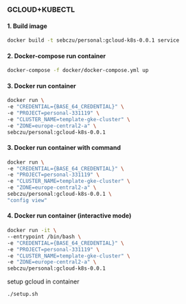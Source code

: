 ### **GCLOUD+KUBECTL**

#### 1. Build image
```bash
docker build -t sebczu/personal:gcloud-k8s-0.0.1 service
```

#### 2. Docker-compose run container
```bash
docker-compose -f docker/docker-compose.yml up
```

#### 3. Docker run container
```bash
docker run \
-e "CREDENTIAL={BASE_64_CREDENTIAL}" \
-e "PROJECT=personal-331119" \
-e "CLUSTER_NAME=template-gke-cluster" \
-e "ZONE=europe-central2-a" \
sebczu/personal:gcloud-k8s-0.0.1
```

#### 3. Docker run container with command
```bash
docker run \
-e "CREDENTIAL={BASE_64_CREDENTIAL}" \
-e "PROJECT=personal-331119" \
-e "CLUSTER_NAME=template-gke-cluster" \
-e "ZONE=europe-central2-a" \
sebczu/personal:gcloud-k8s-0.0.1 \
"config view"
```

#### 4. Docker run container (interactive mode)
```bash
docker run -it \
--entrypoint /bin/bash \
-e "CREDENTIAL={BASE_64_CREDENTIAL}" \
-e "PROJECT=personal-331119" \
-e "CLUSTER_NAME=template-gke-cluster" \
-e "ZONE=europe-central2-a" \
sebczu/personal:gcloud-k8s-0.0.1
```
setup gcloud in container
```bash
./setup.sh
```